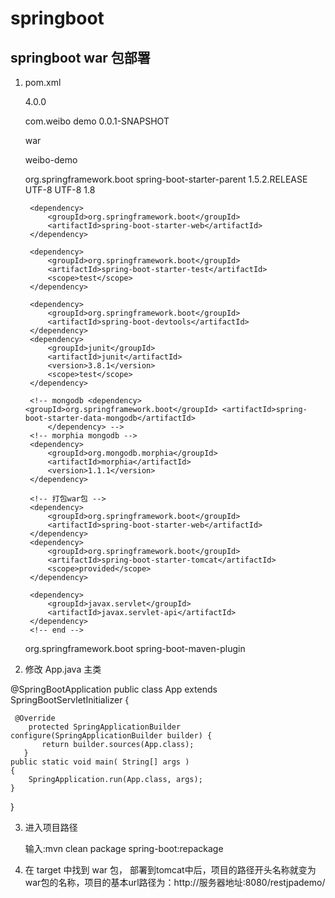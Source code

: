 # springboot

## springboot war 包部署

1. pom.xml

	<project xmlns="http://maven.apache.org/POM/4.0.0" xmlns:xsi="http://www.w3.org/2001/XMLSchema-instance"
	xsi:schemaLocation="http://maven.apache.org/POM/4.0.0 http://maven.apache.org/xsd/maven-4.0.0.xsd">
	<modelVersion>4.0.0</modelVersion>

	<groupId>com.weibo</groupId>
	<artifactId>demo</artifactId>
	<version>0.0.1-SNAPSHOT</version>
	<!-- <packaging>jar</packaging> -->


	<!-- 打成war包 -->
	<packaging>war</packaging>

	<name>weibo-demo</name>

	<parent>
		<groupId>org.springframework.boot</groupId>
		<artifactId>spring-boot-starter-parent</artifactId>
		<version>1.5.2.RELEASE</version>
		<relativePath /> <!-- lookup parent from repository -->
	</parent>

	<properties>
		<project.build.sourceEncoding>UTF-8</project.build.sourceEncoding>
		<project.reporting.outputEncoding>UTF-8</project.reporting.outputEncoding>
		<java.version>1.8</java.version>
	</properties>

	<dependencies>

		<dependency>
			<groupId>org.springframework.boot</groupId>
			<artifactId>spring-boot-starter-web</artifactId>
		</dependency>

		<dependency>
			<groupId>org.springframework.boot</groupId>
			<artifactId>spring-boot-starter-test</artifactId>
			<scope>test</scope>
		</dependency>

		<dependency>
			<groupId>org.springframework.boot</groupId>
			<artifactId>spring-boot-devtools</artifactId>
		</dependency>
		<dependency>
			<groupId>junit</groupId>
			<artifactId>junit</artifactId>
			<version>3.8.1</version>
			<scope>test</scope>
		</dependency>

		<!-- mongodb <dependency> <groupId>org.springframework.boot</groupId> <artifactId>spring-boot-starter-data-mongodb</artifactId> 
			</dependency> -->
		<!-- morphia mongodb -->
		<dependency>
			<groupId>org.mongodb.morphia</groupId>
			<artifactId>morphia</artifactId>
			<version>1.1.1</version>
		</dependency>

		<!-- 打包war包 -->
		<dependency>
			<groupId>org.springframework.boot</groupId>
			<artifactId>spring-boot-starter-web</artifactId>
		</dependency>
		<dependency>
			<groupId>org.springframework.boot</groupId>
			<artifactId>spring-boot-starter-tomcat</artifactId>
			<scope>provided</scope>
		</dependency>
		
		<dependency>
			<groupId>javax.servlet</groupId>
			<artifactId>javax.servlet-api</artifactId>
		</dependency>
		<!-- end -->
	</dependencies>
	 <build>
		<plugins>
			<plugin>
				<groupId>org.springframework.boot</groupId>
				<artifactId>spring-boot-maven-plugin</artifactId>
			</plugin>	
		</plugins>
	</build> 
</project>


2. 修改 App.java 主类

@SpringBootApplication
public class App extends SpringBootServletInitializer 
{
	
	 @Override
	    protected SpringApplicationBuilder configure(SpringApplicationBuilder builder) {
	       return builder.sources(App.class);
	   }
    public static void main( String[] args )
    {
    	SpringApplication.run(App.class, args);
    }
}

3. 进入项目路径 

	输入:mvn clean package spring-boot:repackage
	
4. 在 target 中找到 war 包，
	部署到tomcat中后，项目的路径开头名称就变为war包的名称，项目的基本url路径为：http://服务器地址:8080/restjpademo/
